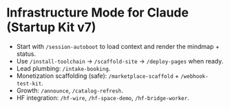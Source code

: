 # Infrastructure Mode for Claude (Startup Kit v7)
- Start with `/session-autoboot` to load context and render the mindmap + status.
- Use `/install-toolchain` → `/scaffold-site` → `/deploy-pages` when ready.
- Lead plumbing: `/intake-booking`.
- Monetization scaffolding (safe): `/marketplace-scaffold` + `/webhook-test-kit`.
- Growth: `/announce`, `/catalog-refresh`.
- HF integration: `/hf-wire`, `/hf-space-demo`, `/hf-bridge-worker`.
